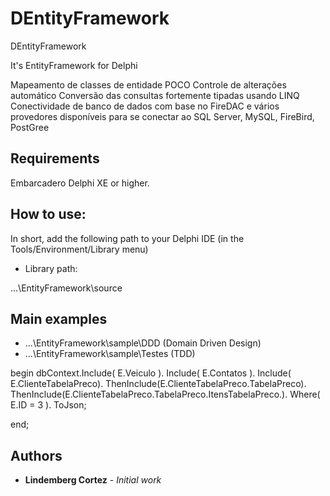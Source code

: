# DEntityFramework
DEntityFramework

It's EntityFramework for Delphi

Mapeamento de classes de entidade POCO 
Controle de alterações automático
Conversão das consultas fortemente tipadas usando LINQ
Conectividade de banco de dados com base no FireDAC e vários 
provedores disponíveis para se conectar ao SQL Server,  MySQL, FireBird, PostGree

## Requirements

Embarcadero Delphi XE or higher.

## How to use:

In short, add the following path to your Delphi IDE (in the Tools/Environment/Library menu)

* Library path:

...\EntityFramework\source

## Main examples

* ...\EntityFramework\sample\DDD (Domain Driven Design)
* ...\EntityFramework\sample\Testes (TDD)

begin
   dbContext.Include( E.Veiculo ).
                    Include( E.Contatos ).
                    Include( E.ClienteTabelaPreco).
                    ThenInclude(E.ClienteTabelaPreco.TabelaPreco).
                    ThenInclude(E.ClienteTabelaPreco.TabelaPreco.ItensTabelaPreco.).
                    Where( E.ID = 3 ).
                    ToJson;

end;                    

## Authors

* **Lindemberg Cortez** - *Initial work*
